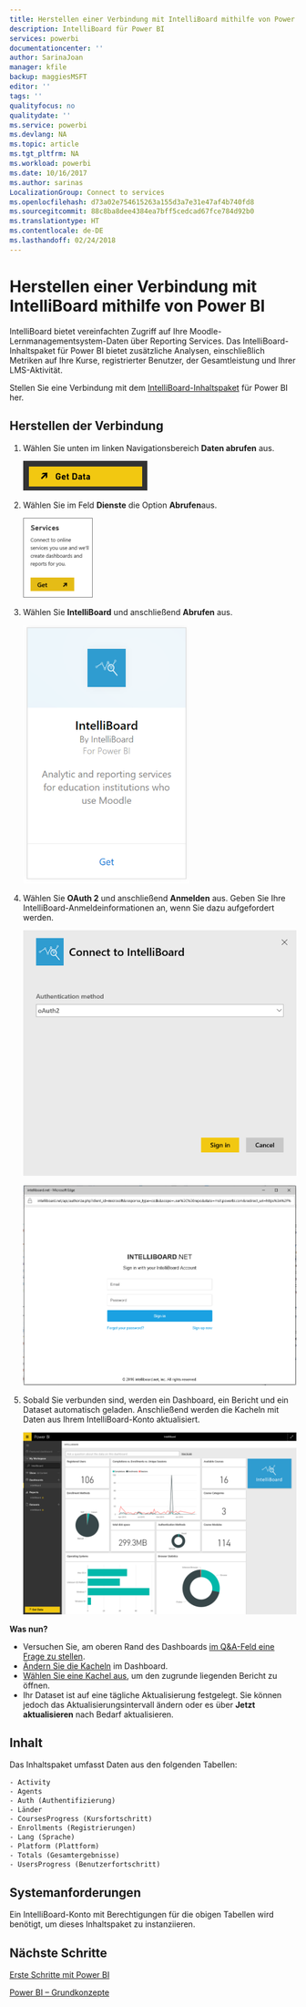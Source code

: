 ```yaml
---
title: Herstellen einer Verbindung mit IntelliBoard mithilfe von Power BI
description: IntelliBoard für Power BI
services: powerbi
documentationcenter: ''
author: SarinaJoan
manager: kfile
backup: maggiesMSFT
editor: ''
tags: ''
qualityfocus: no
qualitydate: ''
ms.service: powerbi
ms.devlang: NA
ms.topic: article
ms.tgt_pltfrm: NA
ms.workload: powerbi
ms.date: 10/16/2017
ms.author: sarinas
LocalizationGroup: Connect to services
ms.openlocfilehash: d73a02e754615263a155d3a7e31e47af4b740fd8
ms.sourcegitcommit: 88c8ba8dee4384ea7bff5cedcad67fce784d92b0
ms.translationtype: HT
ms.contentlocale: de-DE
ms.lasthandoff: 02/24/2018
---
```

# <a name="connect-to-intelliboard-with-power-bi"></a>Herstellen einer Verbindung mit IntelliBoard mithilfe von Power BI
IntelliBoard bietet vereinfachten Zugriff auf Ihre Moodle-Lernmanagementsystem-Daten über Reporting Services. Das IntelliBoard-Inhaltspaket für Power BI bietet zusätzliche Analysen, einschließlich Metriken auf Ihre Kurse, registrierter Benutzer, der Gesamtleistung und Ihrer LMS-Aktivität.

Stellen Sie eine Verbindung mit dem [IntelliBoard-Inhaltspaket](https://app.powerbi.com/getdata/services/intelliboard) für Power BI her.

## <a name="how-to-connect"></a>Herstellen der Verbindung
1. Wählen Sie unten im linken Navigationsbereich **Daten abrufen** aus.  
   
    ![](media/service-connect-to-intelliboard/getdata.png)
2. Wählen Sie im Feld **Dienste** die Option **Abrufen**aus.  
   
    ![](media/service-connect-to-intelliboard/services.png)
3. Wählen Sie **IntelliBoard** und anschließend **Abrufen** aus.  
   
    ![](media/service-connect-to-intelliboard/intelliboard.png)
4. Wählen Sie **OAuth 2** und anschließend **Anmelden** aus. Geben Sie Ihre IntelliBoard-Anmeldeinformationen an, wenn Sie dazu aufgefordert werden.
   
    ![](media/service-connect-to-intelliboard/creds.png)
   
    ![](media/service-connect-to-intelliboard/creds2.png)
5. Sobald Sie verbunden sind, werden ein Dashboard, ein Bericht und ein Dataset automatisch geladen. Anschließend werden die Kacheln mit Daten aus Ihrem IntelliBoard-Konto aktualisiert.
   
    ![](media/service-connect-to-intelliboard/dashboard.png)

**Was nun?**

* Versuchen Sie, am oberen Rand des Dashboards [im Q&A-Feld eine Frage zu stellen](power-bi-q-and-a.md).
* [Ändern Sie die Kacheln](service-dashboard-edit-tile.md) im Dashboard.
* [Wählen Sie eine Kachel aus](service-dashboard-tiles.md), um den zugrunde liegenden Bericht zu öffnen.
* Ihr Dataset ist auf eine tägliche Aktualisierung festgelegt. Sie können jedoch das Aktualisierungsintervall ändern oder es über **Jetzt aktualisieren** nach Bedarf aktualisieren.

## <a name="whats-included"></a>Inhalt
Das Inhaltspaket umfasst Daten aus den folgenden Tabellen:  

    - Activity  
    - Agents  
    - Auth (Authentifizierung)  
    - Länder  
    - CoursesProgress (Kursfortschritt)  
    - Enrollments (Registrierungen)
    - Lang (Sprache)  
    - Platform (Plattform)  
    - Totals (Gesamtergebnisse)  
    - UsersProgress (Benutzerfortschritt)    

## <a name="system-requirements"></a>Systemanforderungen
Ein IntelliBoard-Konto mit Berechtigungen für die obigen Tabellen wird benötigt, um dieses Inhaltspaket zu instanziieren.

## <a name="next-steps"></a>Nächste Schritte
[Erste Schritte mit Power BI](service-get-started.md)

[Power BI – Grundkonzepte](service-basic-concepts.md)

